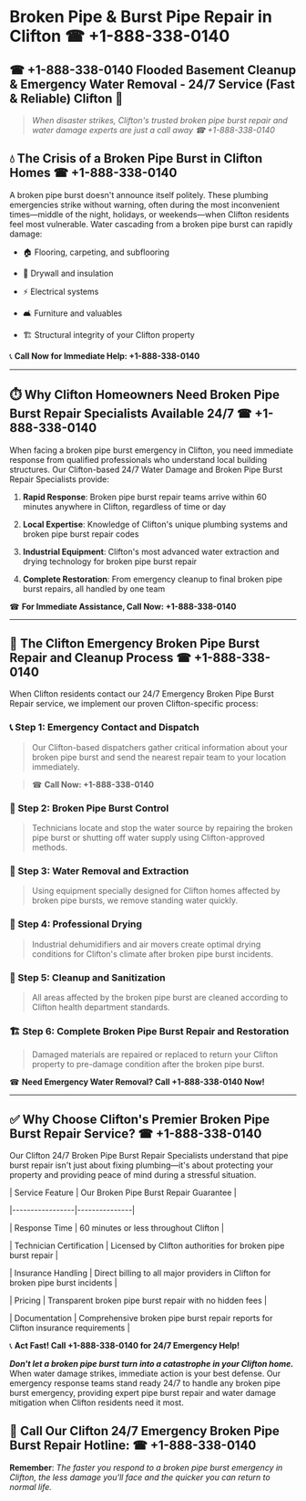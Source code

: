 # Broken Pipe & Burst Pipe Repair in Clifton ☎ +1-888-338-0140  
## ☎ +1-888-338-0140 Flooded Basement Cleanup & Emergency Water Removal - 24/7 Service (Fast & Reliable) Clifton 🚨  

> *When disaster strikes, Clifton's trusted broken pipe burst repair and water damage experts are just a call away ☎ +1-888-338-0140*  

## 💧 The Crisis of a Broken Pipe Burst in Clifton Homes ☎ +1-888-338-0140  

A broken pipe burst doesn't announce itself politely. These plumbing emergencies strike without warning, often during the most inconvenient times—middle of the night, holidays, or weekends—when Clifton residents feel most vulnerable. Water cascading from a broken pipe burst can rapidly damage:  

* 🏠 Flooring, carpeting, and subflooring  
* 🧱 Drywall and insulation  
* ⚡ Electrical systems  
* 🛋️ Furniture and valuables  
* 🏗️ Structural integrity of your Clifton property  

📞 **Call Now for Immediate Help: +1-888-338-0140**  

---  

## ⏱️ Why Clifton Homeowners Need Broken Pipe Burst Repair Specialists Available 24/7 ☎ +1-888-338-0140  

When facing a broken pipe burst emergency in Clifton, you need immediate response from qualified professionals who understand local building structures. Our Clifton-based 24/7 Water Damage and Broken Pipe Burst Repair Specialists provide:  

1. **Rapid Response**: Broken pipe burst repair teams arrive within 60 minutes anywhere in Clifton, regardless of time or day  
2. **Local Expertise**: Knowledge of Clifton's unique plumbing systems and broken pipe burst repair codes  
3. **Industrial Equipment**: Clifton's most advanced water extraction and drying technology for broken pipe burst repair  
4. **Complete Restoration**: From emergency cleanup to final broken pipe burst repairs, all handled by one team  

☎ **For Immediate Assistance, Call Now: +1-888-338-0140**  

---  

## 🔧 The Clifton Emergency Broken Pipe Burst Repair and Cleanup Process ☎ +1-888-338-0140  

When Clifton residents contact our 24/7 Emergency Broken Pipe Burst Repair service, we implement our proven Clifton-specific process:  

### 📞 Step 1: Emergency Contact and Dispatch  
> Our Clifton-based dispatchers gather critical information about your broken pipe burst and send the nearest repair team to your location immediately.  
> ☎ **Call Now: +1-888-338-0140**  

### 🚿 Step 2: Broken Pipe Burst Control  
> Technicians locate and stop the water source by repairing the broken pipe burst or shutting off water supply using Clifton-approved methods.  

### 🌊 Step 3: Water Removal and Extraction  
> Using equipment specially designed for Clifton homes affected by broken pipe bursts, we remove standing water quickly.  

### 💨 Step 4: Professional Drying  
> Industrial dehumidifiers and air movers create optimal drying conditions for Clifton's climate after broken pipe burst incidents.  

### 🧼 Step 5: Cleanup and Sanitization  
> All areas affected by the broken pipe burst are cleaned according to Clifton health department standards.  

### 🏗️ Step 6: Complete Broken Pipe Burst Repair and Restoration  
> Damaged materials are repaired or replaced to return your Clifton property to pre-damage condition after the broken pipe burst.  

☎ **Need Emergency Water Removal? Call +1-888-338-0140 Now!**  

---  

## ✅ Why Choose Clifton's Premier Broken Pipe Burst Repair Service? ☎ +1-888-338-0140  

Our Clifton 24/7 Broken Pipe Burst Repair Specialists understand that pipe burst repair isn't just about fixing plumbing—it's about protecting your property and providing peace of mind during a stressful situation.  

| Service Feature | Our Broken Pipe Burst Repair Guarantee |  
|-----------------|---------------|  
| Response Time | 60 minutes or less throughout Clifton |  
| Technician Certification | Licensed by Clifton authorities for broken pipe burst repair |  
| Insurance Handling | Direct billing to all major providers in Clifton for broken pipe burst incidents |  
| Pricing | Transparent broken pipe burst repair with no hidden fees |  
| Documentation | Comprehensive broken pipe burst repair reports for Clifton insurance requirements |  

📞 **Act Fast! Call +1-888-338-0140 for 24/7 Emergency Help!**  

***Don't let a broken pipe burst turn into a catastrophe in your Clifton home.*** When water damage strikes, immediate action is your best defense. Our emergency response teams stand ready 24/7 to handle any broken pipe burst emergency, providing expert pipe burst repair and water damage mitigation when Clifton residents need it most.  

## 📱 Call Our Clifton 24/7 Emergency Broken Pipe Burst Repair Hotline: ☎ +1-888-338-0140  

**Remember**: *The faster you respond to a broken pipe burst emergency in Clifton, the less damage you'll face and the quicker you can return to normal life.*